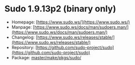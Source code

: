 # Sudo 1.9.13p2 (binary only)
 - Homepage: [https://www.sudo.ws/](https://www.sudo.ws/)
 - Manpage: [https://www.sudo.ws/docs/man/sudoers.man/](https://www.sudo.ws/docs/man/sudoers.man/)
 - Changelog: [https://www.sudo.ws/releases/stable/](https://www.sudo.ws/releases/stable/)
 - Repository: [https://github.com/sudo-project/sudo](https://github.com/sudo-project/sudo)
 - Package: [master/make/pkgs/sudo/](https://github.com/Freetz-NG/freetz-ng/tree/master/make/pkgs/sudo/)

